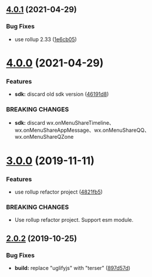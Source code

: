 ## [4.0.1](https://github.com/cycjimmy/weixin-share/compare/v4.0.0...v4.0.1) (2021-04-29)


### Bug Fixes

* use rollup 2.33 ([1e6cb05](https://github.com/cycjimmy/weixin-share/commit/1e6cb057d7fc9491a40d3202ea126b7cd441f21c))

# [4.0.0](https://github.com/cycjimmy/weixin-share/compare/v3.0.0...v4.0.0) (2021-04-29)


### Features

* **sdk:** discard old sdk version ([46191d8](https://github.com/cycjimmy/weixin-share/commit/46191d8252ef122d8a24089db98969d3b7c70a19))


### BREAKING CHANGES

* **sdk:** discard
wx.onMenuShareTimeline、wx.onMenuShareAppMessage、wx.onMenuShareQQ、wx.onMenuShareQZone

# [3.0.0](https://github.com/cycjimmy/weixin-share/compare/v2.0.2...v3.0.0) (2019-11-11)


### Features

* use rollup refactor project ([4821fb5](https://github.com/cycjimmy/weixin-share/commit/4821fb50416762020828e68f6b21ad1a190b488c))


### BREAKING CHANGES

* Use rollup refactor project. Support esm module.

## [2.0.2](https://github.com/cycjimmy/weixin-share/compare/v2.0.1...v2.0.2) (2019-10-25)


### Bug Fixes

* **build:** replace "uglifyjs" with "terser" ([897d57d](https://github.com/cycjimmy/weixin-share/commit/897d57d5ecc591be94540d64fba74f9f81324d62))
